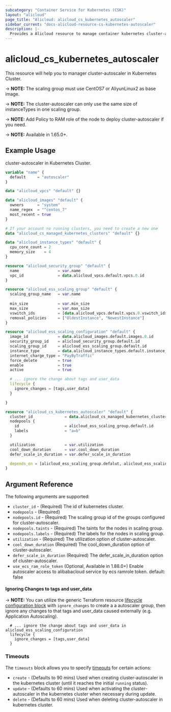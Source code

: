 ```yaml
---
subcategory: "Container Service for Kubernetes (CSK)"
layout: "alicloud"
page_title: "Alicloud: alicloud_cs_kubernetes_autoscaler"
sidebar_current: "docs-alicloud-resource-cs-kubernetes-autoscaler"
description: |-
  Provides a Alicloud resource to manage container kubernetes cluster-autoscaler.
---
```


# alicloud\_cs\_kubernetes\_autoscaler

This resource will help you to manager cluster-autoscaler in Kubernetes Cluster. 

-> **NOTE:** The scaling group must use CentOS7 or AliyunLinux2 as base image.

-> **NOTE:** The cluster-autoscaler can only use the same size of instanceTypes in one scaling group. 

-> **NOTE:** Add Policy to RAM role of the node to deploy cluster-autoscaler if you need.

-> **NOTE:** Available in 1.65.0+.

## Example Usage

cluster-autoscaler in Kubernetes Cluster.

```terraform
variable "name" {
  default     = "autoscaler"
}

data "alicloud_vpcs" "default" {}

data "alicloud_images" "default" {
  owners      = "system"
  name_regex  = "^centos_7"
  most_recent = true
}

# If your account no running clusters, you need to create a new one
data "alicloud_cs_managed_kubernetes_clusters" "default" {}

data "alicloud_instance_types" "default" {
  cpu_core_count = 2
  memory_size    = 4
}

resource "alicloud_security_group" "default" {
  name                 = var.name
  vpc_id               = data.alicloud_vpcs.default.vpcs.0.id
}

resource "alicloud_ess_scaling_group" "default" {
  scaling_group_name   = var.name
  
  min_size             = var.min_size
  max_size             = var.max_size
  vswitch_ids          = [data.alicloud_vpcs.default.vpcs.0.vswitch_ids.0] 
  removal_policies     = ["OldestInstance", "NewestInstance"]
}

resource "alicloud_ess_scaling_configuration" "default" {
  image_id             = data.alicloud_images.default.images.0.id
  security_group_id    = alicloud_security_group.default.id
  scaling_group_id     = alicloud_ess_scaling_group.default.id
  instance_type        = data.alicloud_instance_types.default.instance_types.0.id
  internet_charge_type = "PayByTraffic"
  force_delete         = true
  enable               = true
  active               = true

  # ... ignore the change about tags and user_data
  lifecycle {
    ignore_changes = [tags,user_data]
  }

}

resource "alicloud_cs_kubernetes_autoscaler" "default" {
  cluster_id              = data.alicloud_cs_managed_kubernetes_clusters.default.clusters.0.id
  nodepools {
    id                    = alicloud_ess_scaling_group.default.id
    labels                = "a=b"
  }

  utilization             = var.utilization
  cool_down_duration      = var.cool_down_duration
  defer_scale_in_duration = var.defer_scale_in_duration

  depends_on = [alicloud_ess_scaling_group.defalut, alicloud_ess_scaling_configuration.default]
}
```

## Argument Reference

The following arguments are supported:

* `cluster_id` - (Required) The id of kubernetes cluster.
* `nodepools` - (Required) 
* `nodepools.id` - (Required) The scaling group id of the groups configured for cluster-autoscaler.
* `nodepools.taints` - (Required) The taints for the nodes in scaling group.
* `nodepools.labels` - (Required) The labels for the nodes in scaling group.
* `utilization` - (Required) The utilization option of cluster-autoscaler.
* `cool_down_duration` (Required) The cool_down_duration option of cluster-autoscaler.  
* `defer_scale_in_duration` (Required) The defer_scale_in_duration option of cluster-autoscaler.
* `use_ecs_ram_role_token` (Optional, Available in 1.88.0+) Enable autoscaler access to alibabacloud service by ecs ramrole token. default: false

#### Ignoring Changes to tags and user_data

-> **NOTE:** You can utilize the generic Terraform resource [lifecycle configuration block](https://www.terraform.io/docs/configuration/resources.html) with `ignore_changes` to create a  a autoscaler group, then ignore any changes to that tags and user_data caused externally (e.g. Application Autoscaling).
```
  # ... ignore the change about tags and user_data in alicloud_ess_scaling_configuration
  lifecycle {
    ignore_changes = [tags,user_data]
  }
```

### Timeouts

The `timeouts` block allows you to specify [timeouts](https://www.terraform.io/docs/configuration-0-11/resources.html#timeouts) for certain actions:

* `create` - (Defaults to 90 mins) Used when creating cluster-autoscaler in the kubernetes cluster (until it reaches the initial `running` status). 
* `update` - (Defaults to 60 mins) Used when activating the cluster-autoscaler in the kubernetes cluster when necessary during update.
* `delete` - (Defaults to 60 mins) Used when deleting cluster-autoscaler in kubernetes cluster. 

